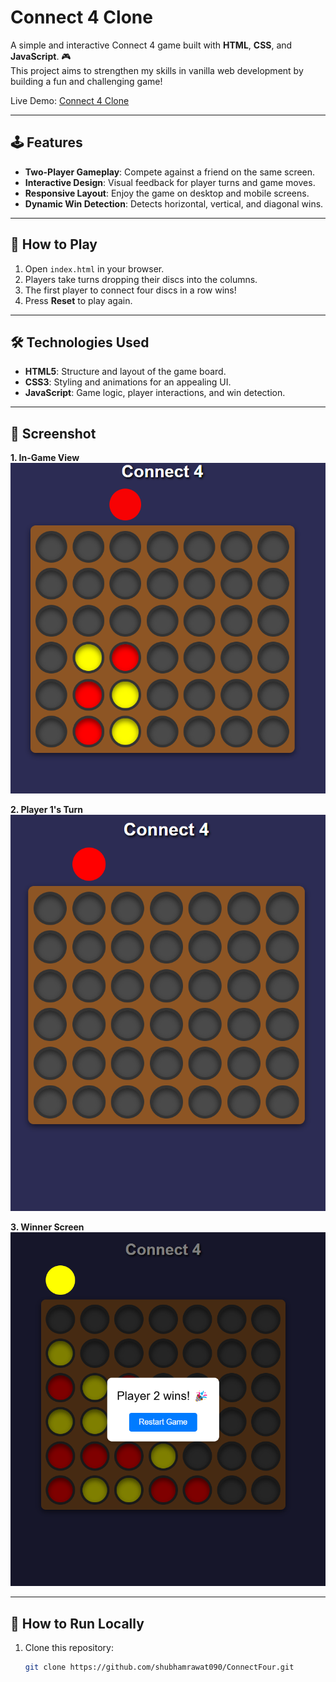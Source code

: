 # Connect 4 Clone

A simple and interactive Connect 4 game built with **HTML**, **CSS**, and **JavaScript**. 🎮  
This project aims to strengthen my skills in vanilla web development by building a fun and challenging game!

Live Demo: [Connect 4 Clone](https://shubhamrawat090.github.io/ConnectFour/)

---

## 🕹️ Features

- **Two-Player Gameplay**: Compete against a friend on the same screen.
- **Interactive Design**: Visual feedback for player turns and game moves.
- **Responsive Layout**: Enjoy the game on desktop and mobile screens.
- **Dynamic Win Detection**: Detects horizontal, vertical, and diagonal wins.

---

## 🚀 How to Play

1. Open `index.html` in your browser.
2. Players take turns dropping their discs into the columns.
3. The first player to connect four discs in a row wins!
4. Press **Reset** to play again.

---

## 🛠️ Technologies Used

- **HTML5**: Structure and layout of the game board.
- **CSS3**: Styling and animations for an appealing UI.
- **JavaScript**: Game logic, player interactions, and win detection.

---

## 📸 Screenshot

**1. In-Game View**  
![In-Game Screenshot](screenshots/InGame.png)

**2. Player 1's Turn**  
![Player 1 Turn Screenshot](screenshots/Player1Turn.png)

**3. Winner Screen**  
![Winner Screen Screenshot](screenshots/WinnerScreen.png)

---

## 🔧 How to Run Locally

1. Clone this repository:
   ```bash
   git clone https://github.com/shubhamrawat090/ConnectFour.git
   ```
